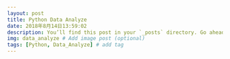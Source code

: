 ```yaml
---
layout: post
title: Python Data Analyze
date: 2018年8月14日13:59:02
description: You’ll find this post in your `_posts` directory. Go ahead and edit it and re-build the site to see your changes. # Add post description (optional)
img: data_analyze # Add image post (optional)
tags: [Python, Data_Analyze] # add tag
---
```



